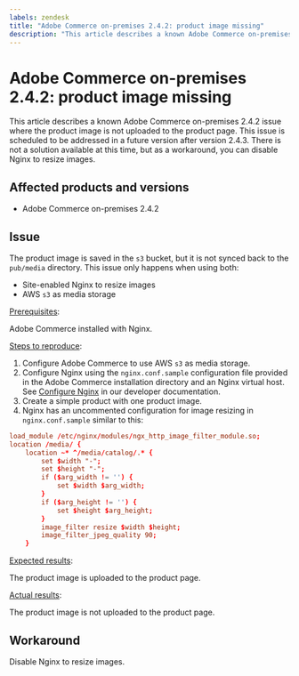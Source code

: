 ```yaml
---
labels: zendesk
title: "Adobe Commerce on-premises 2.4.2: product image missing"
description: "This article describes a known Adobe Commerce on-premises 2.4.2 issue where the product image is not uploaded to the product page. This issue is scheduled to be addressed in a future version after version 2.4.3. There is not a solution available at this time, but as a workaround, you can disable Nginx to resize images."
---
```


# Adobe Commerce on-premises 2.4.2: product image missing

This article describes a known Adobe Commerce on-premises 2.4.2 issue where the product image is not uploaded to the product page. This issue is scheduled to be addressed in a future version after version 2.4.3. There is not a solution available at this time, but as a workaround, you can disable Nginx to resize images.

## Affected products and versions

* Adobe Commerce on-premises 2.4.2

## Issue

The product image is saved in the `s3` bucket, but it is not synced back to the `pub/media` directory. This issue only happens when using both:

* Site-enabled Nginx to resize images
* AWS `s3` as media storage

<u>Prerequisites</u>:

Adobe Commerce installed with Nginx.

<u>Steps to reproduce</u>:

1. Configure Adobe Commerce to use AWS `s3` as media storage.
1. Configure Nginx using the `nginx.conf.sample` configuration file provided in the Adobe Commerce installation directory and an Nginx virtual host. See [Configure Nginx](https://devdocs.magento.com/guides/v2.4/install-gde/prereq/nginx.html#configure-nginx-ubuntu) in our developer documentation.
1. Create a simple product with one product image.
1. Nginx has an uncommented configuration for image resizing in `nginx.conf.sample` similar to this:

```conf
load_module /etc/nginx/modules/ngx_http_image_filter_module.so;
location /media/ {
    location ~* ^/media/catalog/.* {
        set $width "-";
        set $height "-";
        if ($arg_width != '') {
            set $width $arg_width;
        }
        if ($arg_height != '') {
            set $height $arg_height;
        }
        image_filter resize $width $height;
        image_filter_jpeg_quality 90;
    }
```

 <u>Expected results</u>:

 The product image is uploaded to the product page.

 <u>Actual results</u>:

 The product image is not uploaded to the product page.

## Workaround

Disable Nginx to resize images.